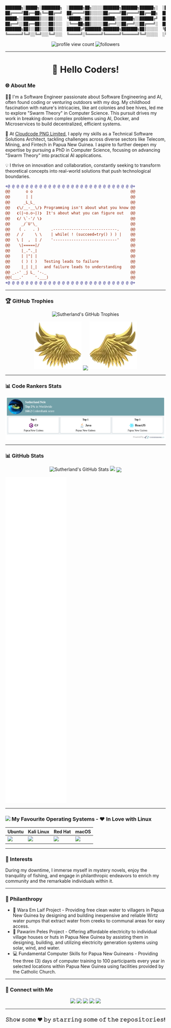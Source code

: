 ```diff

███████╗░█████╗░████████╗  ░██████╗██╗░░░░░███████╗███████╗██████╗░  ░█████╗░░█████╗░██████╗░███████╗
██╔════╝██╔══██╗╚══██╔══╝  ██╔════╝██║░░░░░██╔════╝██╔════╝██╔══██╗  ██╔══██╗██╔══██╗██╔══██╗██╔════╝
█████╗░░███████║░░░██║░░░  ╚█████╗░██║░░░░░█████╗░░█████╗░░██████╔╝  ██║░░╚═╝██║░░██║██║░░██║█████╗░░
██╔══╝░░██╔══██║░░░██║░░░  ░╚═══██╗██║░░░░░██╔══╝░░██╔══╝░░██╔═══╝░  ██║░░██╗██║░░██║██║░░██║██╔══╝░░
███████╗██║░░██║░░░██║░░░  ██████╔╝███████╗███████╗███████╗██║░░░░░  ╚█████╔╝╚█████╔╝██████╔╝███████╗
╚══════╝╚═╝░░╚═╝░░░╚═╝░░░  ╚═════╝░╚══════╝╚══════╝╚══════╝╚═╝░░░░░  ░╚════╝░░╚════╝░╚═════╝░╚══════╝
```
<p align="center">
  <img src="https://komarev.com/ghpvc/?username=sutherlandnele&style=flat-square&color=blue" alt="profile view count"/>
  <img src="https://img.shields.io/github/followers/sutherlandnele?label=Followers&style=social" alt="followers"/>
</p>

---

<h1 align="center">👋 Hello Coders!</h1>

### 🌐 About Me

👨‍💻 I'm a Software Engineer passionate about Software Engineering and AI, often found coding or venturing outdoors with my dog. My childhood fascination with nature's intricacies, like ant colonies and bee hives, led me to explore "Swarm Theory" in Computer Science. This pursuit drives my work in breaking down complex problems using AI, Docker, and Microservices to build decentralized, efficient systems.

🚀 At <a href="https://www.cloudcode.com.pg" target="_blank">Cloudcode PNG Limited</a>, I apply my skills as a Technical Software Solutions Architect, tackling challenges across diverse sectors like Telecom, Mining, and Fintech in Papua New Guinea. I aspire to further deepen my expertise by pursuing a PhD in Computer Science, focusing on advancing "Swarm Theory" into practical AI applications.

💡 I thrive on innovation and collaboration, constantly seeking to transform theoretical concepts into real-world solutions that push technological boundaries.

```diff
+@ @ @ @ @ @ @ @ @ @ @ @ @ @ @ @ @ @ @ @ @ @ @ @ @ @ @ @+
@@       o o                                           @@
@@       | |                                           @@
@@      _L_L_                                          @@
@@   ❮\/__-__\/❯ Programming isn't about what you know @@
@@   ❮(|~o.o~|)❯  It's about what you can figure out   @@
@@   ❮/ \`-'/ \❯                                       @@
@@     _/`U'\_                                         @@
@@    ( .   . )     .----------------------------.     @@
@@   / /     \ \    | while( ! (succeed=try() ) ) |    @@
@@   \ |  ,  | /    '----------------------------'     @@
@@    \|=====|/                                        @@
@@     |_.^._|                                         @@
@@     | |"| |                                         @@
@@     ( ) ( )   Testing leads to failure              @@
@@     |_| |_|   and failure leads to understanding    @@
@@ _.-' _j L_ '-._                                     @@
@@(___.'     '.___)                                    @@
+@ @ @ @ @ @ @ @ @ @ @ @ @ @ @ @ @ @ @ @ @ @ @ @ @ @ @ @+
```

---
### 🏆 GitHub Trophies

<p align="center">
  <img src="https://github-profile-trophy.vercel.app/?username=sutherlandnele&column=10&margin-w=15&margin-h=15&no-bg=true&no-frame=true&theme=juicyfresh" alt="Sutherland's GitHub Trophies"/>
</p>

<p align="center">
  <img height="150" width="150" src="WEBP/left.webp"/>
  <img align="center" src="https://github-readme-streak-stats.herokuapp.com/?user=sutherlandnele&theme=dark&hide_border=true"/>
  <img height="150" width="150" src="WEBP/right.webp"/>
</p>

---

### 📊 Code Rankers Stats

<p align="center">
  <img align="center" src="./codersrank-widget.png"/>
</p>

---

### 📊 GitHub Stats

<p align="center">
  <img src="https://github-readme-stats.vercel.app/api?username=sutherlandnele&show_icons=true&theme=algolia" alt="Sutherland's GitHub Stats"/>
 <img height="195px" src="https://github-readme-stats.vercel.app/api/top-langs/?username=sutherlandnele&text_color=FFFFFF&bg_color=000000&title_color=94b4a4&layout=compact&langs_count=15&hide_border=true" />
 <!--<img align="center" height="195px" src="https://gists-readme.yizack.com/api?user=sutherlandnele" />-->
   <img align="center" src="https://github-readme-activity-graph.vercel.app/graph?username=sutherlandnele&theme=react-dark&hide_border=true&area=true" />
</p>

![GitHub Metrics](./github-metrics.svg)

---

### <img src="https://upload.wikimedia.org/wikipedia/commons/a/af/Tux.png" width="50px"> My Favourite Operating Systems - ❤️ In Love with Linux

| Ubuntu | Kali Linux | Red Hat | macOS |
|--------|------------|---------|-------|
| <img src="https://assets.ubuntu.com/v1/29985a98-ubuntu-logo32.png" width="100px"> | <img src="https://cdn.kali.org/kali-logo.svg" width="100px"> | <img src="https://www.redhat.com/cms/managed-files/styles/wysiwyg_full_width/s3/Logo-RedHat-A-Color-RGB.png?itok=e3bXzWgM" width="100px"> | <img src="https://upload.wikimedia.org/wikipedia/commons/f/fa/Apple_logo_black.svg" width="100px"> |



--- 

### 🎣 Interests

During my downtime, I immerse myself in mystery novels, enjoy the tranquility of fishing, and engage in philanthropic endeavors to enrich my community and the remarkable individuals within it.

---

### 🚀 Philanthropy

* 🚰 Wara Em Laif Project - Providing free clean water to villagers in Papua New Guinea by designing and building inexpensive and reliable Wirtz water pumps that extract water from creeks to communal areas for easy access.
* 🔌 Pawarim Peles Project - Offering affordable electricity to individual village houses or huts in Papua New Guinea by assisting them in designing, building, and utilizing electricity generation systems using solar, wind, and water.
* 💻 Fundamental Computer Skills for Papua New Guineans - Providing free three (3) days of computer training to 100 participants every year in selected locations within Papua New Guinea using facilities provided by the Catholic Church.

---

### 🤝 Connect with Me

<p align="center">
  <a href="https://www.linkedin.com/in/suthzy/" target="_blank"><img src="https://img.shields.io/badge/-LinkedIn-%230077B5?style=flat&logo=LinkedIn&logoColor=white"/></a>
  <a href="https://twitter.com/suthzy" target="_blank"><img src="https://img.shields.io/twitter/follow/suthzy?label=Follow&style=social" /></a>
  <!--<a href="https://g.dev/suthzy" target="_blank"><img src="https://img.shields.io/badge/-Google_Developer-%234285F4?style=flat&logo=Google&logoColor=white" /></a>-->
  <a href="https://www.youtube.com/channel/UCTwEHtse7yzRgVm4HZRIbT" target="_blank"><img src="https://img.shields.io/badge/-YouTube-%23FF0000?style=flat&logo=YouTube&logoColor=white"/></a>
  <a href="https://www.facebook.com/cloudcodepng" target="_blank"><img src="https://img.shields.io/badge/-Facebook-%231877F2?style=flat&logo=Facebook&logoColor=white"/></a>
  <a href="https://wa.me/+67579264133" target="_blank"><img src="https://img.shields.io/badge/-WhatsApp-%2325D366?style=flat&logo=WhatsApp&logoColor=white"/></a>

</p>

---

<div align="center">

### 𝚂𝚑𝚘𝚠 𝚜𝚘𝚖𝚎 ❤️ 𝚋𝚢 𝚜𝚝𝚊𝚛𝚛𝚒𝚗𝚐 𝚜𝚘𝚖𝚎 𝚘𝚏 𝚝𝚑𝚎 𝚛𝚎𝚙𝚘𝚜𝚒𝚝𝚘𝚛𝚒𝚎𝚜!

</div>

